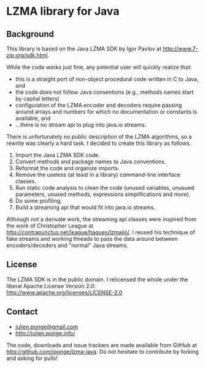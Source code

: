 # LZMA library for Java #

## Background ##

This library is based on the Java LZMA SDK by Igor Pavlov at http://www.7-zip.org/sdk.html.

While the code works just fine, any potential user will quickly realize that:

* this is a straight port of non-object procedural code written in C to Java, and
* the code does not follow Java conventions (e.g., methods names start by
  capital letters)
* configuration of the LZMA encoder and decoders require passing around
  arrays and numbers for which no documentation or constants is available, and
* ...there is no stream api to plug into java.io streams.

There is unfortunately no public description of the LZMA algorithms, so a
rewrite was clearly a hard task. I decided to create this library as follows.

1. Import the Java LZMA SDK code.
2. Convert methods and package names to Java conventions.
3. Reformat the code and organize imports.
4. Remove the useless (at least in a library) command-line interface classes.
5. Run static code analysis to clean the code (unused variables, unusued parameters,
   unused methods, expressions simplifications and more).
6. Do some profiling.
7. Build a streaming api that would fit into java.io streams.

Although not a derivate work, the streaming api classes were inspired from the work
of Christopher League at http://contrapunctus.net/league/haques/lzmajio/. I reused
his technique of fake streams and working threads to pass the data around between
encoders/decoders and "normal" Java streams.

## License ##

The LZMA SDK is in the public domain. I relicensed the whole under the liberal
Apache License Version 2.0: http://www.apache.org/licenses/LICENSE-2.0

## Contact ##

* <julien.ponge@gmail.com>
* http://julien.ponge.info/

The code, downloads and issue trackers are made available from GitHub at
http://github.com/jponge/lzma-java. Do not hesitate to contribute by forking
and asking for pulls!
